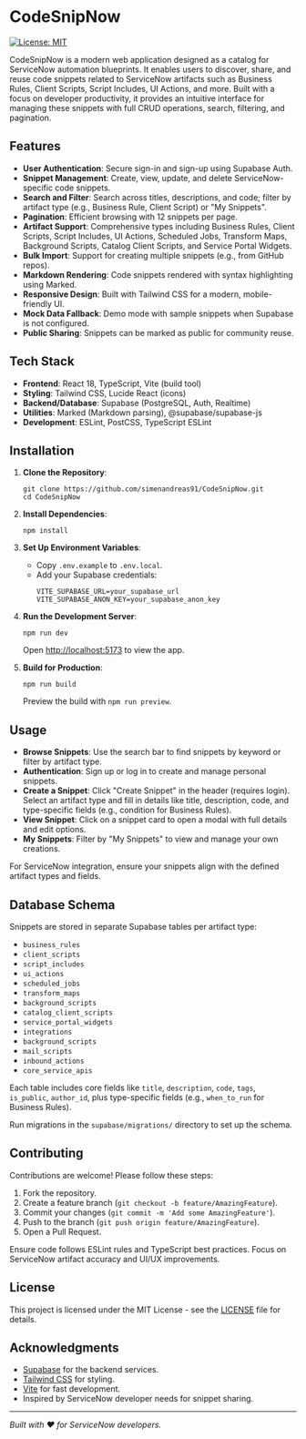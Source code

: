 # CodeSnipNow

[![License: MIT](https://img.shields.io/badge/License-MIT-yellow.svg)](https://opensource.org/licenses/MIT)

CodeSnipNow is a modern web application designed as a catalog for ServiceNow automation blueprints. It enables users to discover, share, and reuse code snippets related to ServiceNow artifacts such as Business Rules, Client Scripts, Script Includes, UI Actions, and more. Built with a focus on developer productivity, it provides an intuitive interface for managing these snippets with full CRUD operations, search, filtering, and pagination.

## Features

- **User Authentication**: Secure sign-in and sign-up using Supabase Auth.
- **Snippet Management**: Create, view, update, and delete ServiceNow-specific code snippets.
- **Search and Filter**: Search across titles, descriptions, and code; filter by artifact type (e.g., Business Rule, Client Script) or "My Snippets".
- **Pagination**: Efficient browsing with 12 snippets per page.
- **Artifact Support**: Comprehensive types including Business Rules, Client Scripts, Script Includes, UI Actions, Scheduled Jobs, Transform Maps, Background Scripts, Catalog Client Scripts, and Service Portal Widgets.
- **Bulk Import**: Support for creating multiple snippets (e.g., from GitHub repos).
- **Markdown Rendering**: Code snippets rendered with syntax highlighting using Marked.
- **Responsive Design**: Built with Tailwind CSS for a modern, mobile-friendly UI.
- **Mock Data Fallback**: Demo mode with sample snippets when Supabase is not configured.
- **Public Sharing**: Snippets can be marked as public for community reuse.

## Tech Stack

- **Frontend**: React 18, TypeScript, Vite (build tool)
- **Styling**: Tailwind CSS, Lucide React (icons)
- **Backend/Database**: Supabase (PostgreSQL, Auth, Realtime)
- **Utilities**: Marked (Markdown parsing), @supabase/supabase-js
- **Development**: ESLint, PostCSS, TypeScript ESLint

## Installation

1. **Clone the Repository**:
   ```
   git clone https://github.com/simenandreas91/CodeSnipNow.git
   cd CodeSnipNow
   ```

2. **Install Dependencies**:
   ```
   npm install
   ```

3. **Set Up Environment Variables**:
   - Copy `.env.example` to `.env.local`.
   - Add your Supabase credentials:
     ```
     VITE_SUPABASE_URL=your_supabase_url
     VITE_SUPABASE_ANON_KEY=your_supabase_anon_key
     ```

4. **Run the Development Server**:
   ```
   npm run dev
   ```
   Open [http://localhost:5173](http://localhost:5173) to view the app.

5. **Build for Production**:
   ```
   npm run build
   ```
   Preview the build with `npm run preview`.

## Usage

- **Browse Snippets**: Use the search bar to find snippets by keyword or filter by artifact type.
- **Authentication**: Sign up or log in to create and manage personal snippets.
- **Create a Snippet**: Click "Create Snippet" in the header (requires login). Select an artifact type and fill in details like title, description, code, and type-specific fields (e.g., condition for Business Rules).
- **View Snippet**: Click on a snippet card to open a modal with full details and edit options.
- **My Snippets**: Filter by "My Snippets" to view and manage your own creations.

For ServiceNow integration, ensure your snippets align with the defined artifact types and fields.

## Database Schema

Snippets are stored in separate Supabase tables per artifact type:
- `business_rules`
- `client_scripts`
- `script_includes`
- `ui_actions`
- `scheduled_jobs`
- `transform_maps`
- `background_scripts`
- `catalog_client_scripts`
- `service_portal_widgets`
- `integrations`
- `background_scripts`
- `mail_scripts`
- `inbound_actions`
- `core_service_apis`


Each table includes core fields like `title`, `description`, `code`, `tags`, `is_public`, `author_id`, plus type-specific fields (e.g., `when_to_run` for Business Rules).

Run migrations in the `supabase/migrations/` directory to set up the schema.

## Contributing

Contributions are welcome! Please follow these steps:

1. Fork the repository.
2. Create a feature branch (`git checkout -b feature/AmazingFeature`).
3. Commit your changes (`git commit -m 'Add some AmazingFeature'`).
4. Push to the branch (`git push origin feature/AmazingFeature`).
5. Open a Pull Request.

Ensure code follows ESLint rules and TypeScript best practices. Focus on ServiceNow artifact accuracy and UI/UX improvements.

## License

This project is licensed under the MIT License - see the [LICENSE](LICENSE) file for details.

## Acknowledgments

- [Supabase](https://supabase.com) for the backend services.
- [Tailwind CSS](https://tailwindcss.com) for styling.
- [Vite](https://vitejs.dev) for fast development.
- Inspired by ServiceNow developer needs for snippet sharing.

---

*Built with ❤️ for ServiceNow developers.*

